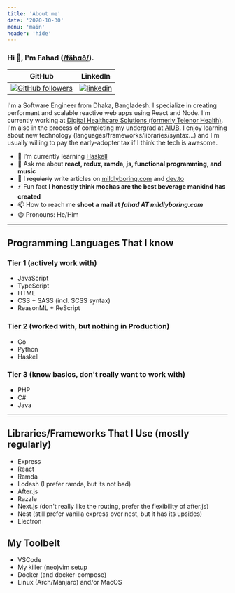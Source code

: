 ```yaml
---
title: 'About me'
date: '2020-10-30'
menu: 'main'
header: 'hide'
---
```


### Hi 👋, I'm Fahad ([/fähɑð/](http://ipa-reader.xyz/?text=f%C3%A4h%C9%91%C3%B0&voice=Amy)).

| GitHub | LinkedIn |
| :-: | :-: |
| [![GitHub followers](https://img.shields.io/github/followers/fa7ad?label=Follow%20me&logo=github&style=for-the-badge)](https://github.com/fa7ad) | [![linkedin](https://img.shields.io/badge/connect-blue?style=for-the-badge&logo=linkedin)](https://linkedin.com/in/fa7ad) |

I'm a Software Engineer from Dhaka, Bangladesh. I specialize in creating performant and scalable reactive web apps using React and Node. I'm currently working at [Digital Healthcare Solutions (formerly Telenor Health)](https://dh.health). I'm also in the process of completing my undergrad at [AIUB](https://aiub.edu). I enjoy learning about new technology (languages/frameworks/libraries/syntax...) and I'm usually willing to pay the early-adopter tax if I think the tech is awesome.

- 🌱 I’m currently learning [Haskell](https://haskell.org/)
- 💬 Ask me about **react, redux, ramda, js, functional programming, and music**
- 📝 I ~~regularly~~ write articles on [mildlyboring.com](https://mildlyboring.com) and [dev.to](https://dev.to/fa7ad)
- ⚡ Fun fact **I honestly think mochas are the best beverage mankind has created**
- 📫 How to reach me **shoot a mail at _fahad AT mildlyboring.com_**
- 😄 Pronouns: He/Him

---

## Programming Languages That I know

### Tier 1 (actively work with)

- JavaScript
- TypeScript
- HTML
- CSS + SASS (incl. SCSS syntax)
- ReasonML + ReScript

### Tier 2 (worked with, but nothing in Production)

- Go
- Python
- Haskell

### Tier 3 (know basics, don't really want to work with)

- PHP
- C#
- Java

---

## Libraries/Frameworks That I Use (mostly regularly)

- Express
- React
- Ramda
- Lodash (I prefer ramda, but its not bad)
- After.js
- Razzle
- Next.js (don't really like the routing, prefer the flexibility of after.js)
- Nest (still prefer vanilla express over nest, but it has its upsides)
- Electron

## My Toolbelt

- VSCode
- My killer (neo)vim setup
- Docker (and docker-compose)
- Linux (Arch/Manjaro) and/or MacOS
